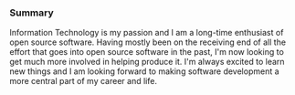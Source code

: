 ### Summary

Information Technology is my passion and I am a long-time enthusiast of open source software. Having mostly been on the receiving end of all the effort that goes into open source software in the past, I'm now looking to get much more involved in helping produce it. I'm always excited to learn new things and I am looking forward to making software development a more central part of my career and life.
